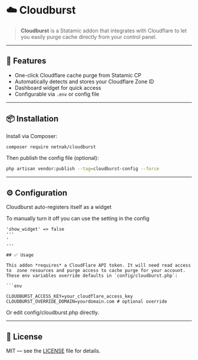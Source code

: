 # ☁️ Cloudburst

> **Cloudburst** is a Statamic addon that integrates with Cloudflare to let you easily purge cache directly from your control panel.

---

## 🚀 Features

- One-click Cloudflare cache purge from Statamic CP  
- Automatically detects and stores your Cloudflare Zone ID  
- Dashboard widget for quick access  
- Configurable via `.env` or config file

---

## 📦 Installation

Install via Composer:

```bash
composer require netnak/cloudburst
```

Then publish the config file (optional):

```bash
php artisan vendor:publish --tag=cloudburst-config --force
```

---

## ⚙️ Configuration

Cloudburst auto-registers itself as a widget

To manually turn it off you can use the setting in the config


```pjp
'show_widget' => false
'''
'
---

## ✅ Usage

This addon *requires* a CloudFlare API token. It will need read access to  zone resources and purge access to cache purge for your account.
These env variables override defaults in `config/cloudburst.php`:

```env

CLOUDBURST_ACCESS_KEY=your_cloudflare_access_key
CLOUDBURST_OVERRIDE_DOMAIN=yourdomain.com # optional override

```
Or edit config/cloudburst.php directly.

---

## 🪪 License

MIT — see the [LICENSE](LICENSE) file for details.
